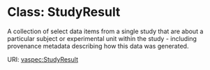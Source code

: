 # Class: StudyResult

A collection of select data items from a single study that are about a particular subject or experimental unit within the study -  including provenance metadata describing how this data was generated.

URI: [vaspec:StudyResult](https://example.org/vaspec/StudyResult)
